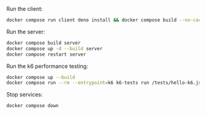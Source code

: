 Run the client:

```sh
docker compose run client deno install && docker compose build --no-cache && docker compos e up --remove-orphans
```

Run the server:

```sh
docker compose build server
docker compose up -d --build server
docker compose restart server
```

Run the k6 performance testing:

```sh
docker compose up --build
docker compose run --rm --entrypoint=k6 k6-tests run /tests/hello-k6.js
```

Stop services:

```sh
docker compose down
```
